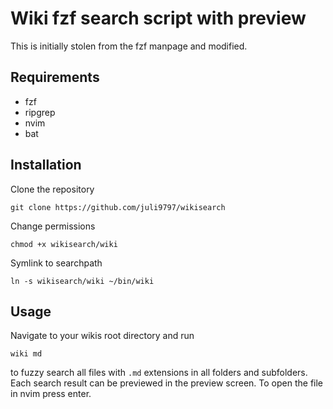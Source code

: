 # Wiki fzf search script with preview

This is initially stolen from the fzf manpage and modified.

## Requirements

* fzf
* ripgrep
* nvim
* bat

## Installation

Clone the repository
```
git clone https://github.com/juli9797/wikisearch
```
Change permissions
```
chmod +x wikisearch/wiki
```
Symlink to searchpath
```
ln -s wikisearch/wiki ~/bin/wiki
```

## Usage

Navigate to your wikis root directory and run
```
wiki md
```
to fuzzy search all files with `.md` extensions in all folders and subfolders.
Each search result can be previewed in the preview screen.
To open the file in nvim press enter.

